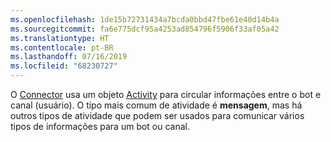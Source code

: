 ```yaml
---
ms.openlocfilehash: 1de15b72731434a7bcda0bbd47fbe61e40d14b4a
ms.sourcegitcommit: fa6e775dcf95a4253ad854796f5906f33af05a42
ms.translationtype: HT
ms.contentlocale: pt-BR
ms.lasthandoff: 07/16/2019
ms.locfileid: "68230727"
---
```

O [Connector](~/dotnet/bot-builder-dotnet-concepts.md#connector) usa um objeto <a href="https://docs.botframework.com/csharp/builder/sdkreference/dc/d2f/class_microsoft_1_1_bot_1_1_connector_1_1_activity.html" target="_blank">Activity</a> para circular informações entre o bot e canal (usuário). O tipo mais comum de atividade é **mensagem**, mas há outros tipos de atividade que podem ser usados para comunicar vários tipos de informações para um bot ou canal. 